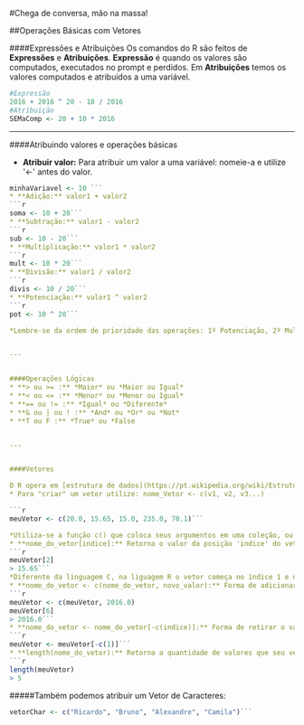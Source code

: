 #Chega de conversa, mão na massa!

##Operações Básicas com Vetores

####Expressões e Atribuições
Os comandos do R são feitos de **Expressões** e **Atribuições**. **Expressão** é quando os valores são computados, executados no prompt e perdidos. Em **Atribuições** temos os valores computados e atribuidos a uma variável.

<!-- Oi Bruno, isto é um comentário. Abaixo é um bloco de código com colorido para r. Se quiser usar para seus exemplos. -->

```r
#Expressão
2016 + 2016 ^ 20 - 10 / 2016
#Atribuição
SEMaComp <- 20 + 10 * 2016
```



---


####Atribuindo valores e operações básicas
* **Atribuir valor:** Para atribuir um valor a uma variável: nomeie-a e utilize '<-' antes do valor.
```r
minhaVariavel <- 10 ```
* **Adição:** valor1 + valor2
```r
soma <- 10 + 20```
* **Subtração:** valor1 - valor2
```r
sub <- 10 - 20```
* **Multiplicação:** valor1 * valor2
```r
mult <- 10 * 20```
* **Divisão:** valor1 / valor2
```r
divis <- 10 / 20```
* **Potenciação:** valor1 ^ valor2
```r
pot <- 10 ^ 20```

*Lembre-se da ordem de prioridade das operações: 1º Potenciação, 2º Multiplicação ou Divisão, 3º Adição ou Subtração.*


---


####Operações Lógicas
* **> ou >= :** *Maior* ou *Maior ou Igual*
* **< ou <= :** *Menor* ou *Menor ou Igual*
* **== ou != :** *Igual* ou *Diferente*
* **& ou | ou ! :** *And* ou *Or* ou *Not*
* **T ou F :** *True* ou *False


---


####Vetores

O R opera em [estrutura de dados](https://pt.wikipedia.org/wiki/Estrutura_de_dados). Um **vetor numérico** é a mais simples delas, uma **"coleção ordenada de números"**. Vejamos como funciona a atribuição de um vetor e operações com o mesmo.
* Para "criar" um vetor utilize: nome_Vetor <- c(v1, v2, v3...) 

```r
meuVetor <- c(20.0, 15.65, 15.0, 235.0, 70.1)```

*Utiliza-se a função c() que coloca seus argumentos em uma coleção, ou seja, concantena-os.*
* **nome_do_vetor[indice]:** Retorna o valor da posição 'indice' do vetor.
```r
meuVetor[2]
> 15.65```
*Diferente da linguagem C, na liguagem R o vetor começa no índice 1 e não em 0.*
* **nome_do_vetor <- c(nome_do_vetor, novo_valor):** Forma de adicionar um novo valor ao vetor.
```r
meuVetor <- c(meuVetor, 2016.0)
meuVetor[6]
> 2016.0```
* **nome_do_vetor <- nome_do_vetor[-c(indice)]:** Forma de retirar o valor da posição 'indice' do vetor.
```r
meuVetor <- meuVetor[-c(1)]```
* **length(nome_do_vetor):** Retorna a quantidade de valores que seu vetor possui.
```r
length(meuVetor)
> 5
```

#####Também podemos atribuir um Vetor de Caracteres:
```r
vetorChar <- c("Ricardo", "Bruno", "Alexandre", "Camila")```



  


